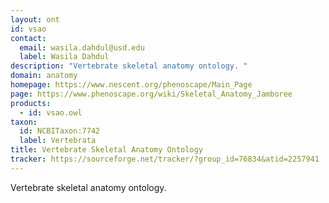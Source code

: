 ```yaml
---
layout: ont
id: vsao
contact: 
  email: wasila.dahdul@usd.edu
  label: Wasila Dahdul
description: "Vertebrate skeletal anatomy ontology. "
domain: anatomy
homepage: https://www.nescent.org/phenoscape/Main_Page
page: https://www.phenoscape.org/wiki/Skeletal_Anatomy_Jamboree
products: 
  - id: vsao.owl
taxon: 
  id: NCBITaxon:7742
  label: Vertebrata
title: Vertebrate Skeletal Anatomy Ontology
tracker: https://sourceforge.net/tracker/?group_id=76834&atid=2257941
---
```


Vertebrate skeletal anatomy ontology. 